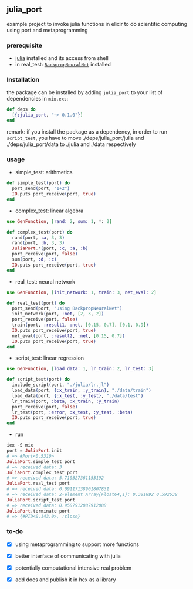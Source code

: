 ## julia_port
example project to invoke julia functions in elixir to do scientific computing using port and metaprogramming

### prerequisite
* [julia](http://julialang.org/) installed and its access from shell
* in real_test: [`BackpropNeuralNet`](https://github.com/compressed/BackpropNeuralNet.jl) installed

### Installation

the package can be installed
by adding `julia_port` to your list of dependencies in `mix.exs`:

```elixir
def deps do
  [{:julia_port, "~> 0.1.0"}]
end
```

remark: if you install the package as a dependency, in order to run `script_test`,
you have to move ./deps/julia_port/julia and ./deps/julia_port/data to ./julia and ./data respectively
### usage
* simple_test: arithmetics 
```elixir
def simple_test(port) do
  port_send(port, "1+2")
  IO.puts port_receive(port, true)
end
```
* complex_test: linear algebra
```elixir
use GenFunction, [rand: 2, sum: 1, *: 2]

def complex_test(port) do
  rand(port, :a, 3, 3)
  rand(port, :b, 3, 3)
  JuliaPort.*(port, :c, :a, :b)
  port_receive(port, false)
  sum(port, :d, :c)
  IO.puts port_receive(port, true)
end
```
* real_test: neural network
```elixir
use GenFunction, [init_network: 1, train: 3, net_eval: 2]

def real_test(port) do
  port_send(port, "using BackpropNeuralNet")
  init_network(port, :net, [2, 3, 2])
  port_receive(port, false)
  train(port, :result1, :net, [0.15, 0.7], [0.1, 0.9])
  IO.puts port_receive(port, true)
  net_eval(port, :result2, :net, [0.15, 0.7])
  IO.puts port_receive(port, true)
end
```
* script_test: linear regression
```elixir
use GenFunction, [load_data: 1, lr_train: 2, lr_test: 3]

def script_test(port) do
  include_script(port, "./julia/lr.jl")
  load_data(port, {:x_train, :y_train}, "./data/train")
  load_data(port, {:x_test, :y_test}, "./data/test")
  lr_train(port, :beta, :x_train, :y_train)
  port_receive(port, false)
  lr_test(port, :error, :x_test, :y_test, :beta)
  IO.puts port_receive(port, true)
end
```
* run
```elixir
iex -S mix
port = JuliaPort.init
# => #Port<0.5310>
JuliaPort.simple_test port
# => received data: 3
JuliaPort.complex_test port
# => received data: 5.710327361153192
JuliaPort.real_test port
# => received data: 0.09117138901807831
# => received data: 2-element Array{Float64,1}: 0.381892 0.592638
JuliaPort.script_test port
# => received data: 0.9587912087912088
JuliaPort.terminate port
# => {#PID<0.143.0>, :close}
```

### to-do
- [x] using metaprogramming to support more functions
- [x] better interface of communicating with julia
- [x] potentially computational intensive real problem
- [x] add docs and publish it in hex as a library

